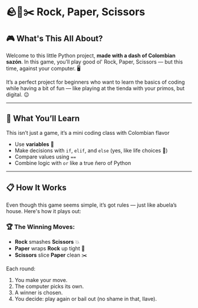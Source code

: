 # 🪨📄✂️ Rock, Paper, Scissors

## 🎮 What's This All About?

Welcome to this little Python project, **made with a dash of Colombian sazón**. In this game, you’ll play good ol' Rock, Paper, Scissors — but this time, against your computer. 🖥️

It’s a perfect project for beginners who want to learn the basics of coding while having a bit of fun — like playing at the tienda with your primos, but digital. 😉

---

## 🧠 What You’ll Learn

This isn’t just a game, it’s a mini coding class with Colombian flavor

- Use **variables** 🧠
- Make decisions with `if`, `elif`, and `else` (yes, like life choices 🤔)
- Compare values using `==`
- Combine logic with `or` like a true ñero of Python

---

## 📋 How It Works

Even though this game seems simple, it’s got rules — just like abuela’s house. Here's how it plays out:

### 🏆 The Winning Moves:

- **Rock** smashes **Scissors** 💥  
- **Paper** wraps **Rock** up tight 📄  
- **Scissors** slice **Paper** clean ✂️  

Each round:
1. You make your move.
2. The computer picks its own.
3. A winner is chosen.
4. You decide: play again or bail out (no shame in that, llave).
